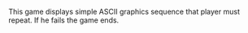 This game displays simple ASCII graphics sequence that player must repeat. If he fails the game ends.